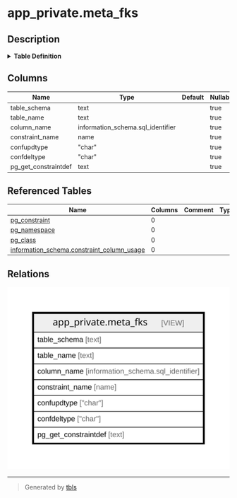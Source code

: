 # app_private.meta_fks

## Description

<details>
<summary><strong>Table Definition</strong></summary>

```sql
CREATE VIEW meta_fks AS (
 SELECT table_schema,
    table_name,
    column_name,
    constraint_name,
    confupdtype,
    confdeltype,
    pg_get_constraintdef
   FROM ( SELECT ((c.connamespace)::regnamespace)::text AS table_schema,
            ((c.conrelid)::regclass)::text AS table_name,
            con.column_name,
            c.conname AS constraint_name,
            c.confupdtype,
            c.confdeltype,
            pg_get_constraintdef(c.oid) AS pg_get_constraintdef
           FROM (((pg_constraint c
             JOIN pg_namespace ON ((pg_namespace.oid = c.connamespace)))
             JOIN pg_class ON ((c.conrelid = pg_class.oid)))
             LEFT JOIN information_schema.constraint_column_usage con ON (((c.conname = (con.constraint_name)::name) AND (pg_namespace.nspname = (con.constraint_schema)::name))))) all_constraints
  WHERE (table_schema = ANY (ARRAY['public'::text, 'app_private'::text]))
  ORDER BY table_schema, table_name, column_name, constraint_name
)
```

</details>

## Columns

| Name | Type | Default | Nullable | Children | Parents | Comment |
| ---- | ---- | ------- | -------- | -------- | ------- | ------- |
| table_schema | text |  | true |  |  |  |
| table_name | text |  | true |  |  |  |
| column_name | information_schema.sql_identifier |  | true |  |  |  |
| constraint_name | name |  | true |  |  |  |
| confupdtype | "char" |  | true |  |  |  |
| confdeltype | "char" |  | true |  |  |  |
| pg_get_constraintdef | text |  | true |  |  |  |

## Referenced Tables

| Name | Columns | Comment | Type |
| ---- | ------- | ------- | ---- |
| [pg_constraint](pg_constraint.md) | 0 |  |  |
| [pg_namespace](pg_namespace.md) | 0 |  |  |
| [pg_class](pg_class.md) | 0 |  |  |
| [information_schema.constraint_column_usage](information_schema.constraint_column_usage.md) | 0 |  |  |

## Relations

![er](app_private.meta_fks.svg)

---

> Generated by [tbls](https://github.com/k1LoW/tbls)
